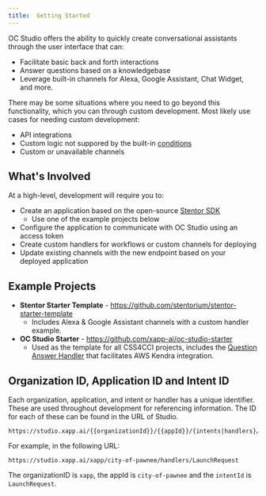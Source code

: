 ```yaml
---
title:  Getting Started
---
```


OC Studio offers the ability to quickly create conversational assistants through the user interface that can:

- Facilitate basic back and forth interactions
- Answer questions based on a knowledgebase
- Leverage built-in channels for Alexa, Google Assistant, Chat Widget, and more.

There may be some situations where you need to go beyond this functionality, which you can through custom development.  Most likely use cases for needing custom development:

- API integrations
- Custom logic not suppored by the built-in [conditions](/docs/dialog-manager/conditions)
- Custom or unavailable channels

## What's Involved

At a high-level, development will require you to:

- Create an application based on the open-source [Stentor SDK](https://github.com/stentorium/stentor)
    - Use one of the example projects below
- Configure the application to communicate with OC Studio using an access token
- Create custom handlers for workflows or custom channels for deploying
- Update existing channels with the new endpoint based on your deployed application

## Example Projects

- **Stentor Starter Template** - https://github.com/stentorium/stentor-starter-template 
    - Includes Alexa & Google Assistant channels with a custom handler example.
- **OC Studio Starter** - https://github.com/xapp-ai/oc-studio-starter 
    - Used as the template for all CSS4CCI projects, includes the [Question Answer Handler](https://github.com/xapp-ai/question-answering-handler) that facilitates AWS Kendra integration.

## Organization ID, Application ID and Intent ID

Each organization, application, and intent or handler has a unique identifier.  These are used throughout development for referencing information.  The ID for each of these can be found in the URL of Studio.

```
https://studio.xapp.ai/{{organizationId}}/{{appId}}/{intents|handlers}/{{intentId}}
```

For example, in the following URL:

```
https://studio.xapp.ai/xapp/city-of-pawnee/handlers/LaunchRequest
```

The organizationID is `xapp`, the appId is `city-of-pawnee` and the `intentId` is `LaunchRequest`.

